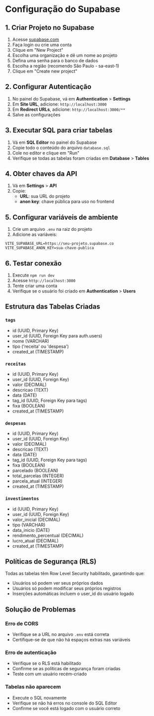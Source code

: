 # Configuração do Supabase

## 1. Criar Projeto no Supabase

1. Acesse [supabase.com](https://supabase.com)
2. Faça login ou crie uma conta
3. Clique em "New Project"
4. Escolha uma organização e dê um nome ao projeto
5. Defina uma senha para o banco de dados
6. Escolha a região (recomendo São Paulo - sa-east-1)
7. Clique em "Create new project"

## 2. Configurar Autenticação

1. No painel do Supabase, vá em **Authentication** > **Settings**
2. Em **Site URL**, adicione: `http://localhost:3000`
3. Em **Redirect URLs**, adicione: `http://localhost:3000/**`
4. Salve as configurações

## 3. Executar SQL para criar tabelas

1. Vá em **SQL Editor** no painel do Supabase
2. Copie todo o conteúdo do arquivo `database.sql`
3. Cole no editor e clique em "Run"
4. Verifique se todas as tabelas foram criadas em **Database** > **Tables**

## 4. Obter chaves da API

1. Vá em **Settings** > **API**
2. Copie:
   - **URL**: sua URL do projeto
   - **anon key**: chave pública para uso no frontend

## 5. Configurar variáveis de ambiente

1. Crie um arquivo `.env` na raiz do projeto
2. Adicione as variáveis:

```env
VITE_SUPABASE_URL=https://seu-projeto.supabase.co
VITE_SUPABASE_ANON_KEY=sua-chave-publica
```

## 6. Testar conexão

1. Execute `npm run dev`
2. Acesse `http://localhost:3000`
3. Tente criar uma conta
4. Verifique se o usuário foi criado em **Authentication** > **Users**

## Estrutura das Tabelas Criadas

### `tags`
- id (UUID, Primary Key)
- user_id (UUID, Foreign Key para auth.users)
- nome (VARCHAR)
- tipo ('receita' ou 'despesa')
- created_at (TIMESTAMP)

### `receitas`
- id (UUID, Primary Key)
- user_id (UUID, Foreign Key)
- valor (DECIMAL)
- descricao (TEXT)
- data (DATE)
- tag_id (UUID, Foreign Key para tags)
- fixa (BOOLEAN)
- created_at (TIMESTAMP)

### `despesas`
- id (UUID, Primary Key)
- user_id (UUID, Foreign Key)
- valor (DECIMAL)
- descricao (TEXT)
- data (DATE)
- tag_id (UUID, Foreign Key para tags)
- fixa (BOOLEAN)
- parcelado (BOOLEAN)
- total_parcelas (INTEGER)
- parcela_atual (INTEGER)
- created_at (TIMESTAMP)

### `investimentos`
- id (UUID, Primary Key)
- user_id (UUID, Foreign Key)
- valor_inicial (DECIMAL)
- tipo (VARCHAR)
- data_inicio (DATE)
- rendimento_percentual (DECIMAL)
- lucro_atual (DECIMAL)
- created_at (TIMESTAMP)

## Políticas de Segurança (RLS)

Todas as tabelas têm Row Level Security habilitado, garantindo que:
- Usuários só podem ver seus próprios dados
- Usuários só podem modificar seus próprios registros
- Inserções automáticas incluem o user_id do usuário logado

## Solução de Problemas

### Erro de CORS
- Verifique se a URL no arquivo `.env` está correta
- Certifique-se de que não há espaços extras nas variáveis

### Erro de autenticação
- Verifique se o RLS está habilitado
- Confirme se as políticas de segurança foram criadas
- Teste com um usuário recém-criado

### Tabelas não aparecem
- Execute o SQL novamente
- Verifique se não há erros no console do SQL Editor
- Confirme se você está logado com o usuário correto
